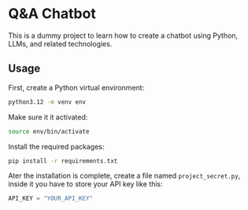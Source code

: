 # Q&A Chatbot

This is a dummy project to learn how to create a chatbot using Python, LLMs, and related technologies.

## Usage

First, create a Python virtual environment:

```bash
python3.12 -m venv env
```
Make sure it it activated:

```bash
source env/bin/activate
```

Install the required packages:

```bash
pip install -r requirements.txt
```

Ater the installation is complete, create a file named `project_secret.py`, inside it you have to store your API key like this:

```python
API_KEY = "YOUR_API_KEY"
```